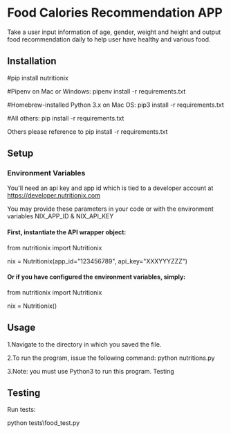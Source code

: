 # Food Calories Recommendation APP
Take a user input information of age, gender, weight and height and output food recommendation daily to help user have healthy and various food.
## Installation
 #pip install nutritionix
 
 #Pipenv on Mac or Windows:
pipenv install -r requirements.txt

#Homebrew-installed Python 3.x on Mac OS:
pip3 install -r requirements.txt

#All others:
pip install -r requirements.txt

Others please reference to pip install -r requirements.txt

## Setup
### Environment Variables
 You'll need an api key and app id which is tied to a developer account at https://developer.nutritionix.com
 
 You may provide these parameters in your code or with the environment variables NIX_APP_ID & NIX_API_KEY


#### First, instantiate the API wrapper object:
from nutritionix import Nutritionix

nix = Nutritionix(app_id="123456789", api_key="XXXYYYZZZ")
#### Or if you have configured the environment variables, simply:
from nutritionix import Nutritionix

nix = Nutritionix()

## Usage
 1.Navigate to the directory in which you saved the file.
 
 2.To run the program, issue the following command: python nutritions.py
 
 3.Note: you must use Python3 to run this program.
 Testing

## Testing
Run tests:

python tests\food_test.py

